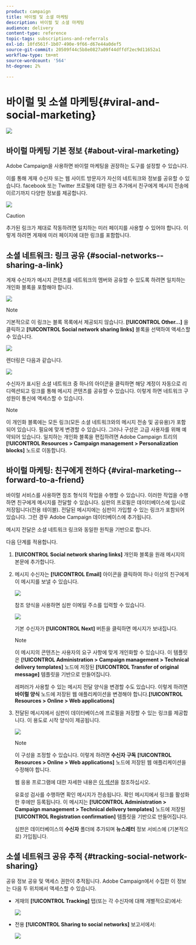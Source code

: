 ```yaml
---
product: campaign
title: 바이럴 및 소셜 마케팅
description: 바이럴 및 소셜 마케팅
audience: delivery
content-type: reference
topic-tags: subscriptions-and-referrals
exl-id: 10fd561f-1b07-490e-9f66-d67e44a0def5
source-git-commit: 20509f44c5b8e0827a09f44dffdf2ec9d11652a1
workflow-type: tm+mt
source-wordcount: '564'
ht-degree: 2%

---
```


# 바이럴 및 소셜 마케팅{#viral-and-social-marketing}

![](../../assets/common.svg)

## 바이럴 마케팅 기본 정보 {#about-viral-marketing}

Adobe Campaign을 사용하면 바이럴 마케팅을 권장하는 도구를 설정할 수 있습니다.

이를 통해 게재 수신자 또는 웹 사이트 방문자가 자신의 네트워크와 정보를 공유할 수 있습니다. facebook 또는 Twitter 프로필에 대한 링크 추가에서 친구에게 메시지 전송에 이르기까지 다양한 정보를 제공합니다.

![](assets/s_ncs_user_viral_icons.png)

>[!CAUTION]
>
>추가된 링크가 제대로 작동하려면 일치하는 미러 페이지를 사용할 수 있어야 합니다. 이렇게 하려면 게재에 미러 페이지에 대한 링크를 포함합니다.

## 소셜 네트워크: 링크 공유 {#social-networks--sharing-a-link}

게재 수신자가 메시지 콘텐츠를 네트워크의 멤버와 공유할 수 있도록 하려면 일치하는 개인화 블록을 포함해야 합니다.

![](assets/s_ncs_user_viral_add_link.png)

>[!NOTE]
>
>기본적으로 이 링크는 블록 목록에서 제공되지 않습니다. **[!UICONTROL Other...]** 을 클릭하고 **[!UICONTROL Social network sharing links]** 블록을 선택하여 액세스할 수 있습니다.

![](assets/s_ncs_user_viral_add_link_via_others.png)

렌더링은 다음과 같습니다.

![](assets/s_ncs_user_viral_add_link_rendering.png)

수신자가 표시된 소셜 네트워크 중 하나의 아이콘을 클릭하면 해당 계정이 자동으로 리디렉션되고 링크를 통해 메시지 콘텐츠를 공유할 수 있습니다. 이렇게 하면 네트워크 구성원이 통신에 액세스할 수 있습니다.

>[!NOTE]
>
>이 개인화 블록에는 모든 링크(모든 소셜 네트워크와의 메시지 전송 및 공유용)가 포함되어 있습니다. 필요에 맞게 변경할 수 있습니다. 그러나 구성은 고급 사용자를 위해 예약되어 있습니다. 일치하는 개인화 블록을 편집하려면 Adobe Campaign 트리의 **[!UICONTROL Resources > Campaign management > Personalization blocks]** 노드로 이동합니다.

## 바이럴 마케팅: 친구에게 전하다 {#viral-marketing--forward-to-a-friend}

바이럴 서비스를 사용하면 참조 형식의 작업을 수행할 수 있습니다. 이러한 작업을 수행하면 친구에게 메시지를 전달할 수 있습니다. 심판의 프로필은 데이터베이스에 임시로 저장됩니다(전용 테이블). 전달된 메시지에는 심판이 가입할 수 있는 링크가 포함되어 있습니다. 그런 경우 Adobe Campaign 데이터베이스에 추가됩니다.

메시지 전달은 소셜 네트워크 링크와 동일한 원칙을 기반으로 합니다.

다음 단계를 적용합니다.

1. **[!UICONTROL Social network sharing links]** 개인화 블록을 원래 메시지의 본문에 추가합니다.
1. 메시지 수신자는 **[!UICONTROL Email]** 아이콘을 클릭하여 하나 이상의 친구에게 이 메시지를 보낼 수 있습니다.

   ![](assets/s_ncs_user_viral_email_link.png)

   참조 양식을 사용하면 심판 이메일 주소를 입력할 수 있습니다.

   ![](assets/s_ncs_user_viral_email_msg.png)

   기본 수신자가 **[!UICONTROL Next]** 버튼을 클릭하면 메시지가 보내집니다.

   >[!NOTE]
   >
   >이 메시지의 콘텐츠는 사용자의 요구 사항에 맞게 개인화할 수 있습니다. 이 템플릿은 **[!UICONTROL Administration > Campaign management > Technical delivery templates]** 노드에 저장된 **[!UICONTROL Transfer of original message]** 템플릿을 기반으로 만들어집니다.
   >
   >레퍼러가 사용할 수 있는 메시지 전달 양식을 변경할 수도 있습니다. 이렇게 하려면 **바이럴 양식** 노드에 저장된 웹 애플리케이션을 변경해야 합니다.**[!UICONTROL Resources > Online > Web applications]**

1. 전달된 메시지에서 심판이 데이터베이스에 프로필을 저장할 수 있는 링크를 제공합니다. 이 용도로 시작 양식이 제공됩니다.

   ![](assets/s_ncs_user_viral_create_account_form.png)

   >[!NOTE]
   >
   >이 구성을 조정할 수 있습니다. 이렇게 하려면 **수신자 구독** **[!UICONTROL Resources > Online > Web applications]** 노드에 저장된 웹 애플리케이션을 수정해야 합니다.
   >
   >웹 응용 프로그램에 대한 자세한 내용은 [이 섹션](../../web/using/about-web-applications.md)을 참조하십시오.

   유효성 검사를 수행하면 확인 메시지가 전송됩니다. 확인 메시지에서 링크를 활성화한 후에만 등록됩니다. 이 메시지는 **[!UICONTROL Administration > Campaign management > Technical delivery templates]** 노드에 저장된 **[!UICONTROL Registration confirmation]** 템플릿을 기반으로 만들어집니다.

   심판은 데이터베이스의 **수신자** 폴더에 추가되며 **뉴스레터** 정보 서비스에 (기본적으로) 가입됩니다.

## 소셜 네트워크 공유 추적 {#tracking-social-network-sharing}

공유 정보 공유 및 액세스 권한이 추적됩니다. Adobe Campaign에서 수집한 이 정보는 다음 두 위치에서 액세스할 수 있습니다.

* 게재의 **[!UICONTROL Tracking]** 탭(또는 각 수신자에 대해 개별적으로)에서:

   ![](assets/s_ncs_user_network_del_tracking_tab.png)

* 전용 **[!UICONTROL Sharing to social networks]** 보고서에서:

   ![](assets/s_ncs_user_viral_report.png)
